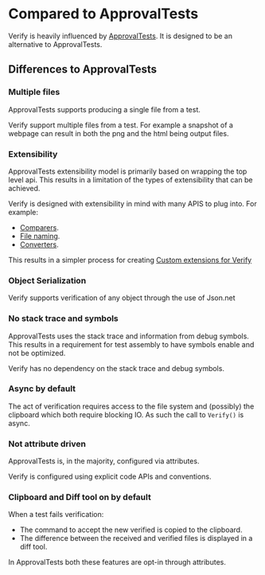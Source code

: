 # Compared to ApprovalTests

Verify is heavily influenced by [ApprovalTests](https://github.com/approvals/ApprovalTests.Net). It is designed to be an alternative to ApprovalTests.


## Differences to ApprovalTests


### Multiple files

ApprovalTests supports producing a single file from a test.

Verify support multiple files from a test. For example a snapshot of a webpage can result in both the png and the html being output files.


### Extensibility

ApprovalTests extensibility model is primarily based on wrapping the top level api. This results in a limitation of the types of extensibility that can be achieved.

Verify is designed with extensibility in mind with many APIS to plug into. For example:

 * [Comparers](comparer.md).
 * [File naming](naming.md).
 * [Converters](converter.md).

This results in a simpler process for creating [Custom extensions for Verify](/#extensions)


### Object Serialization

Verify supports verification of any object through the use of Json.net


### No stack trace and symbols

ApprovalTests uses the stack trace and information from debug symbols. This results in a requirement for test assembly to have symbols enable and not be optimized.

Verify has no dependency on the stack trace and debug symbols.


### Async by default

The act of verification requires access to the file system and (possibly) the clipboard which both require blocking IO. As such the call to `Verify()` is async.


### Not attribute driven

ApprovalTests is, in the majority, configured via attributes.

Verify is configured using explicit code APIs and conventions.


### Clipboard and Diff tool on by default

When a test fails verification:

 * The command to accept the new verified is copied to the clipboard.
 * The difference between the received and verified files is displayed in a diff tool.

In ApprovalTests both these features are opt-in through attributes.